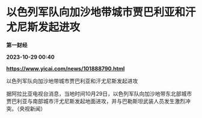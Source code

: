 # 以色列军队向加沙地带城市贾巴利亚和汗尤尼斯发起进攻
**第一财经**

**2023-10-29 00:40**

**https://www.yicai.com/news/101888790.html**

以色列军队向加沙地带城市贾巴利亚和汗尤尼斯发起进攻

据阿拉比亚电视台消息，当地时间10月29日，以色列军队向加沙地带东北部城市贾巴利亚与南部城市汗尤尼斯发起地面进攻，并与巴勒斯坦武装人员发生激烈冲突。（央视新闻）